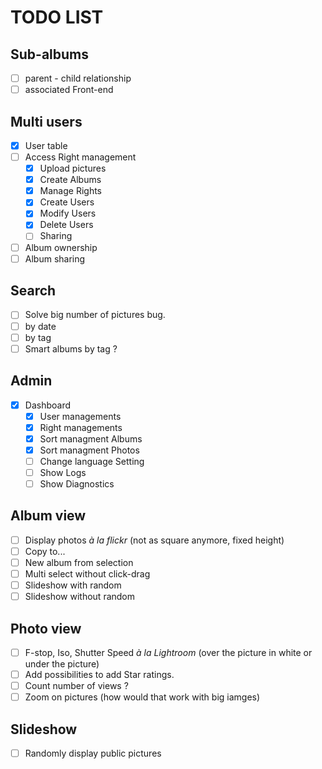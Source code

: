 # TODO LIST

## Sub-albums

- [ ] parent - child relationship
- [ ] associated Front-end

## Multi users

- [x] User table
- [ ] Access Right management
  - [x] Upload pictures
  - [x] Create Albums
  - [x] Manage Rights
  - [x] Create Users
  - [x] Modify Users
  - [x] Delete Users
  - [ ] Sharing
- [ ] Album ownership
- [ ] Album sharing
      
## Search

- [ ] Solve big number of pictures bug.
- [ ] by date
- [ ] by tag
- [ ] Smart albums by tag ?

## Admin

- [x] Dashboard
    - [x] User managements
    - [x] Right managements
    - [x] Sort managment Albums
    - [x] Sort managment Photos
    - [ ] Change language Setting
    - [ ] Show Logs
    - [ ] Show Diagnostics
  
## Album view

- [ ] Display photos _&agrave; la flickr_ (not as square anymore, fixed height)
- [ ] Copy to...
- [ ] New album from selection
- [ ] Multi select without click-drag
- [ ] Slideshow with random
- [ ] Slideshow without random

## Photo view

- [ ] F-stop, Iso, Shutter Speed _&agrave; la Lightroom_ (over the picture in white
or under the picture)
- [ ] Add possibilities to add Star ratings.
- [ ] Count number of views ?
- [ ] Zoom on pictures (how would that work with big iamges)

## Slideshow

- [ ] Randomly display public pictures
